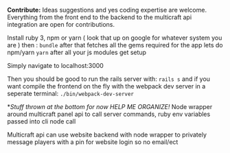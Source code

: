 **Contribute:**
Ideas suggestions and yes coding expertise are welcome. Everything from the front end to the backend to the multicraft api integration are open for contributions.

Install ruby 3, npm or yarn ( look that up on google for whatever system you are ) then :
`bundle`
after that fetches all the gems required for the app lets do npm/yarn
`yarn`
after all your js modules get setup

Simply navigate to localhost:3000

Then you should be good to run the rails server with:
`rails s`
and if you want compile the frontend on the fly with the webpack dev server in a seperate terminal:
`./bin/webpack-dev-server`


**Stuff thrown at the bottom for now *HELP ME ORGANIZE!**
Node wrapper around multicraft panel api to call server commands, ruby env variables passed into cli node call

Multicraft api can use website backend with node wrapper to privately message players with a pin for website login so no email/ect


